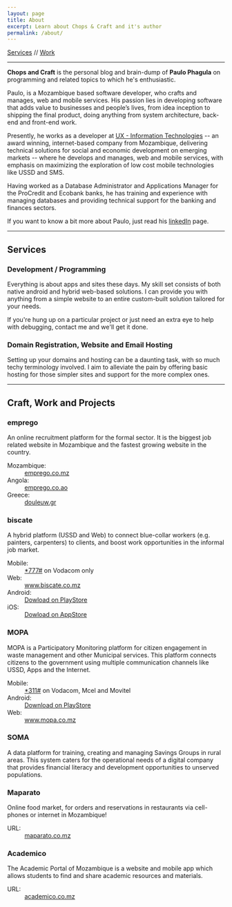 ```yaml
---
layout: page
title: About
excerpt: Learn about Chops & Craft and it's author
permalink: /about/
---
```


[Services](#services) //
[Work](#work)

---

**Chops and Craft** is the personal blog and brain-dump of **Paulo Phagula**
on programming and related topics to which he's enthusiastic.

Paulo, is a Mozambique based software developer, who crafts and manages, web
and mobile services. His passion lies in developing software that adds value to
businesses and people’s lives, from idea inception to shipping the final product,
doing anything from system architecture, back-end and front-end work.

Presently, he works as a developer at [UX - Information Technologies](https://www.ux.co.mz)
-- an award winning, internet-based company from Mozambique, delivering technical
solutions for social and economic development on emerging markets -- where he
develops and manages, web and mobile services, with emphasis on maximizing the
exploration of low cost mobile technologies like USSD and SMS.

Having worked as a Database Administrator and Applications Manager for the
ProCredit and Ecobank banks, he has training and experience with managing databases
and providing technical support for the banking and finances sectors.

If you want to know a bit more about Paulo, just read his [linkedIn](https://www.linkedin.com/in/paulo-phagula) page.

---

<h2 id="services">Services</h2>

### Development / Programming

Everything is about apps and sites these days. My skill set consists of both
native android and hybrid web-based solutions. I can provide you with anything
from a simple website to an entire custom-built solution tailored for your needs.

If you're hung up on a particular project or just need an extra eye to help with
debugging, contact me and we'll get it done.

### Domain Registration, Website and Email Hosting

Setting up your domains and hosting can be a daunting task, with so much techy
terminology involved. I aim to alleviate the pain by offering basic hosting
for those simpler sites and support for the more complex ones.

---

<h2 id="work">Craft, Work and Projects</h2>

<div class="project">
    <h3>emprego</h3>
    <div class="description">
        <p>An online recruitment platform for the formal sector. It is the biggest job related website in Mozambique and the fastest growing website in the country.</p>
    </div>
    <dl>
        <dt>Mozambique:</dt><dd><a href="https://www.emprego.co.mz/">emprego.co.mz</a></dd>
        <dt>Angola:</dt><dd><a href="https://www.emprego.co.ao/">emprego.co.ao</a></dd>
        <dt>Greece:</dt><dd><a href="https://www.douleuw.gr">douleuw.gr</a></dd>
    </dl>
</div>

<div class="project">
    <h3>biscate</h3>
    <div class="description">
        <p>A hybrid platform (USSD and Web) to connect blue-collar workers (e.g. painters, carpenters) to clients, and boost work opportunities in the informal job market.</p>
    </div>
    <dl>
        <dt>Mobile:</dt><dd><a href="tel:*777#">*777#</a> on Vodacom only</dd>
        <dt>Web:</dt><dd><a href="https://www.biscate.co.mz/">www.biscate.co.mz</a></dd>
        <dt>Android:</dt><dd><a href="https://play.google.com/store/apps/details?id=mz.co.biscate">Dowload on PlayStore</a></dd>
        <dt>iOS:</dt><dd><a href="https://itunes.apple.com/mz/app/biscate.co.mz/id1091263163?mt=8">Dowload on AppStore</a></dd>
    </dl>
</div>

<div class="project">
    <h3>MOPA</h3>
    <div class="description">
        <p>MOPA is a Participatory Monitoring platform for citizen engagement in waste management and other Municipal services. This platform connects citizens to the government using multiple communication channels like USSD, Apps and the Internet.</p>
    </div>
    <dl>
        <dt>Mobile:</dt><dd><a href="tel:*311#">*311#</a> on Vodacom, Mcel and Movitel</dd>
        <dt>Android:</dt><dd><a href="https://play.google.com/store/apps/details?id=mz.co.mopa">Download on PlayStore</a></dd>
        <dt>Web:</dt><dd><a href="http://www.mopa.co.mz">www.mopa.co.mz</a> </dd>
    </dl>
</div>

<div class="project">
    <h3>SOMA</h3>
    <div class="description">
        <p>A data platform for training, creating and managing Savings Groups in rural areas. This system caters for the operational needs of a digital company that provides financial literacy and development opportunities to unserved populations.</p>
    </div>
</div>

<div class="project">
    <h3>Maparato</h3>
    <div class="description">
        <p>Online food market, for orders and reservations in restaurants via cell-phones or internet in Mozambique!</p>
    </div>
    <dl>
        <dt>URL:</dt><dd><a href="https://maparato.co.mz/">maparato.co.mz</a></dd>
    </dl>
</div>

<div class="project">
    <h3>Academico</h3>
    <div class="description">
        <p>The Academic Portal of Mozambique is a website and mobile app which allows students to find and share academic resources and materials.</p>
    </div>
    <dl>
        <dt>URL:</dt><dd><a href="https://academico.co.mz/">academico.co.mz</a></dd>
    </dl>
</div>
